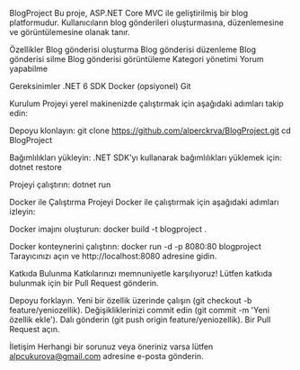 BlogProject
Bu proje, ASP.NET Core MVC ile geliştirilmiş bir blog platformudur. Kullanıcıların blog gönderileri oluşturmasına, düzenlemesine ve görüntülemesine olanak tanır.

Özellikler
Blog gönderisi oluşturma
Blog gönderisi düzenleme
Blog gönderisi silme
Blog gönderisi görüntüleme
Kategori yönetimi
Yorum yapabilme


Gereksinimler
.NET 6 SDK
Docker (opsiyonel)
Git


Kurulum
Projeyi yerel makinenizde çalıştırmak için aşağıdaki adımları takip edin:

Depoyu klonlayın:
git clone https://github.com/alperckrva/BlogProject.git
cd BlogProject

Bağımlılıkları yükleyin:
.NET SDK'yı kullanarak bağımlılıkları yüklemek için:
dotnet restore

Projeyi çalıştırın:
dotnet run

Docker ile Çalıştırma
Projeyi Docker ile çalıştırmak için aşağıdaki adımları izleyin:

Docker imajını oluşturun:
docker build -t blogproject .

Docker konteynerini çalıştırın:
docker run -d -p 8080:80 blogproject
Tarayıcınızı açın ve http://localhost:8080 adresine gidin.

Katkıda Bulunma
Katkılarınızı memnuniyetle karşılıyoruz! Lütfen katkıda bulunmak için bir Pull Request gönderin.

Depoyu forklayın.
Yeni bir özellik üzerinde çalışın (git checkout -b feature/yeniozellik).
Değişikliklerinizi commit edin (git commit -m 'Yeni özellik ekle').
Dalı gönderin (git push origin feature/yeniozellik).
Bir Pull Request açın.

İletişim
Herhangi bir sorunuz veya öneriniz varsa lütfen alpcukurova@gmail.com adresine e-posta gönderin.
